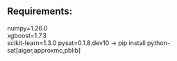 ## Requirements:
numpy=1.26.0  
xgboost=1.7.3  
scikit-learn=1.3.0
pysat=0.1.8.dev10 -> pip install python-sat[aiger,approxmc,pblib]